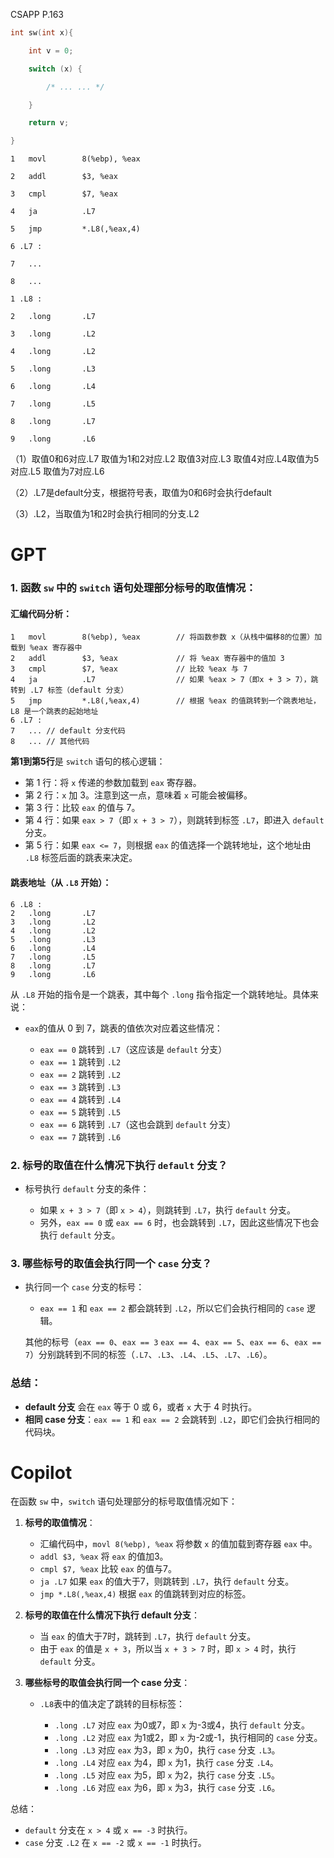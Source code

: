 CSAPP P.163

```c
int sw(int x){

    int v = 0;

    switch (x) {

        /* ... ... */

    }

    return v;

}

```



```assembly
1   movl        8(%ebp), %eax

2   addl        $3, %eax

3   cmpl        $7, %eax

4   ja          .L7

5   jmp         *.L8(,%eax,4)

6 .L7 :

7   ...

8   ...

1 .L8 :

2   .long       .L7

3   .long       .L2

4   .long       .L2

5   .long       .L3

6   .long       .L4

7   .long       .L5

8   .long       .L7

9   .long       .L6

```
（1）取值0和6对应.L7    ​取值为1和2对应.L2    ​取值3对应.L3    ​取值4对应.L4    ​取值为5对应.L5    ​取值为7对应.L6

（2）.L7是default分支，根据符号表，取值为0和6时会执行default

（3）.L2，当取值为1和2时会执行相同的分支.L2


# GPT

### 1. 函数 `sw` 中的 `switch` 语句处理部分标号的取值情况：

#### 汇编代码分析：

```
1   movl        8(%ebp), %eax        // 将函数参数 x（从栈中偏移8的位置）加载到 %eax 寄存器中
2   addl        $3, %eax             // 将 %eax 寄存器中的值加 3
3   cmpl        $7, %eax             // 比较 %eax 与 7
4   ja          .L7                  // 如果 %eax > 7（即x + 3 > 7），跳转到 .L7 标签（default 分支）
5   jmp         *.L8(,%eax,4)        // 根据 %eax 的值跳转到一个跳表地址，L8 是一个跳表的起始地址
6 .L7 :
7   ... // default 分支代码
8   ... // 其他代码
```

**第1到第5行**是 `switch` 语句的核心逻辑：

- 第 1 行：将 `x` 传递的参数加载到 `eax` 寄存器。
- 第 2 行：`x` 加 3。注意到这一点，意味着 `x` 可能会被偏移。
- 第 3 行：比较 `eax` 的值与 7。
- 第 4 行：如果 `eax > 7`（即 `x + 3 > 7`），则跳转到标签 `.L7`，即进入 `default` 分支。
- 第 5 行：如果 `eax <= 7`，则根据 `eax` 的值选择一个跳转地址，这个地址由 `.L8` 标签后面的跳表来决定。

#### 跳表地址（从 `.L8` 开始）：

```
6 .L8 :
2   .long       .L7
3   .long       .L2
4   .long       .L2
5   .long       .L3
6   .long       .L4
7   .long       .L5
8   .long       .L7
9   .long       .L6
```

从 `.L8` 开始的指令是一个跳表，其中每个 `.long` 指令指定一个跳转地址。具体来说：

- `eax`的值从 0 到 7，跳表的值依次对应着这些情况：

  - `eax == 0` 跳转到 `.L7`（这应该是 `default` 分支）
  - `eax == 1` 跳转到 `.L2`
  - `eax == 2` 跳转到 `.L2`
  - `eax == 3` 跳转到 `.L3`
  - `eax == 4` 跳转到 `.L4`
  - `eax == 5` 跳转到 `.L5`
  - `eax == 6` 跳转到 `.L7`（这也会跳到 `default` 分支）
  - `eax == 7` 跳转到 `.L6`

### 2. 标号的取值在什么情况下执行 `default` 分支？

- 标号执行 `default` 分支的条件：

  - 如果 `x + 3 > 7`（即 `x > 4`），则跳转到 `.L7`，执行 `default` 分支。
  - 另外，`eax == 0` 或 `eax == 6` 时，也会跳转到 `.L7`，因此这些情况下也会执行 `default` 分支。

### 3. 哪些标号的取值会执行同一个 `case` 分支？

- 执行同一个 `case` 分支的标号：
  - `eax == 1` 和 `eax == 2` 都会跳转到 `.L2`，所以它们会执行相同的 `case` 逻辑。

  其他的标号（`eax == 0`、`eax == 3` `eax == 4`、`eax == 5`、`eax == 6`、`eax == 7`）分别跳转到不同的标签（`.L7`、`.L3`、`.L4`、`.L5`、`.L7`、`.L6`）。

### 总结：

- **default 分支** 会在 `eax` 等于 0 或 6，或者 `x` 大于 4 时执行。
- **相同 case 分支**：`eax == 1` 和 `eax == 2` 会跳转到 `.L2`，即它们会执行相同的代码块。

# Copilot

在函数 `sw` 中，`switch` 语句处理部分的标号取值情况如下：

1. **标号的取值情况**：

   - 汇编代码中，`movl 8(%ebp), %eax` 将参数 `x` 的值加载到寄存器 `eax` 中。
   - `addl $3, %eax` 将 `eax` 的值加3。
   - `cmpl $7, %eax` 比较 `eax` 的值与7。
   - `ja .L7` 如果 `eax` 的值大于7，则跳转到 `.L7`，执行 `default` 分支。
   - `jmp *.L8(,%eax,4)` 根据 `eax` 的值跳转到对应的标签。

2. **标号的取值在什么情况下执行 default 分支**：

   - 当 `eax` 的值大于7时，跳转到 `.L7`，执行 `default` 分支。
   - 由于 `eax` 的值是 `x + 3`，所以当 `x + 3 > 7` 时，即 `x > 4` 时，执行 `default` 分支。

3. **哪些标号的取值会执行同一个 case 分支**：

   - `.L8`表中的值决定了跳转的目标标签：

     - `.long .L7` 对应 `eax` 为0或7，即 `x` 为-3或4，执行 `default` 分支。
     - `.long .L2` 对应 `eax` 为1或2，即 `x` 为-2或-1，执行相同的 `case` 分支。
     - `.long .L3` 对应 `eax` 为3，即 `x` 为0，执行 `case` 分支 `.L3`。
     - `.long .L4` 对应 `eax` 为4，即 `x` 为1，执行 `case` 分支 `.L4`。
     - `.long .L5` 对应 `eax` 为5，即 `x` 为2，执行 `case` 分支 `.L5`。
     - `.long .L6` 对应 `eax` 为6，即 `x` 为3，执行 `case` 分支 `.L6`。

总结：

- `default` 分支在 `x > 4` 或 `x == -3` 时执行。
- `case` 分支 `.L2` 在 `x == -2` 或 `x == -1` 时执行。